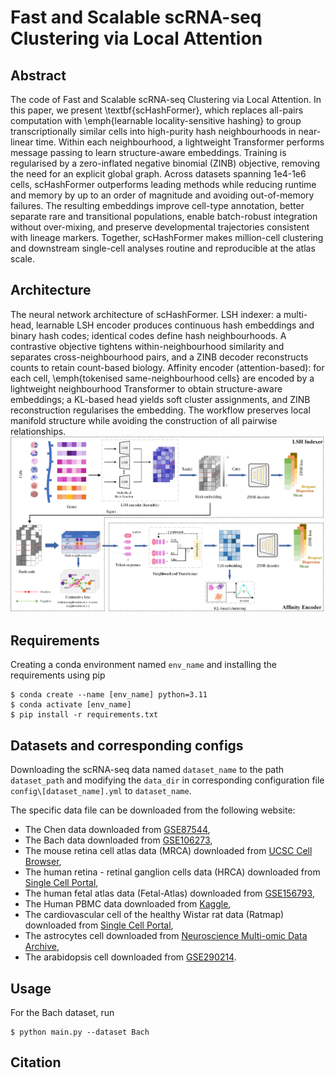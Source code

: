 # Fast and Scalable scRNA-seq Clustering via Local Attention
## Abstract
The code of Fast and Scalable scRNA-seq Clustering via Local Attention.
In this paper, we present \textbf{scHashFormer}, which replaces all-pairs computation with \emph{learnable locality-sensitive hashing} to group transcriptionally similar cells into high-purity hash neighbourhoods in near-linear time. Within each neighbourhood, a lightweight Transformer performs message passing to learn structure-aware embeddings. Training is regularised by a zero-inflated negative binomial (ZINB) objective, removing the need for an explicit global graph. Across datasets spanning 1e4-1e6 cells, scHashFormer outperforms leading methods while reducing runtime and memory by up to an order of magnitude and avoiding out-of-memory failures. The resulting embeddings improve cell-type annotation, better separate rare and transitional populations, enable batch-robust integration without over-mixing, and preserve developmental trajectories consistent with lineage markers. Together, scHashFormer makes million-cell clustering and downstream single-cell analyses routine and reproducible at the atlas scale.

## Architecture
The neural network architecture of scHashFormer. LSH indexer: a multi-head, learnable LSH encoder produces continuous hash embeddings and binary hash codes; identical codes define hash neighbourhoods. A contrastive objective tightens within-neighbourhood similarity and separates cross-neighbourhood pairs, and a ZINB decoder reconstructs counts to retain count-based biology. Affinity encoder (attention-based): for each cell, \emph{tokenised same-neighbourhood cells} are encoded by a lightweight neighbourhood Transformer to obtain structure-aware embeddings; a KL-based head yields soft cluster assignments, and ZINB reconstruction regularises the embedding. The workflow preserves local manifold structure while avoiding the construction of all pairwise relationships.![fram1 (1)](./scHashFormer.png)

## Requirements
Creating a conda environment named `env_name` and installing the requirements using pip 
```
$ conda create --name [env_name] python=3.11
$ conda activate [env_name] 
$ pip install -r requirements.txt
```

## Datasets and corresponding configs
Downloading the scRNA-seq data named `dataset_name` to the path `dataset_path` and modifying the `data_dir` in corresponding configuration file `config\[dataset_name].yml` to `dataset_name`.

The specific data file can be downloaded from the following website:
- The Chen data downloaded from [GSE87544](https://www.ncbi.nlm.nih.gov/geo/query/acc.cgi?acc=GSE87544),
- The Bach data downloaded from [GSE106273](https://www.ncbi.nlm.nih.gov/geo/query/acc.cgi?acc=GSE106273),
- The mouse retina cell atlas data (MRCA) downloaded from [UCSC Cell Browser](https://cells.ucsc.edu/muscle-cell-atlas/),
- The human retina - retinal ganglion cells data (HRCA) downloaded from [Single Cell Portal](https://singlecell.broadinstitute.org/single_cell/study/SCP2808/hrca-snrna-seq-of-the-human-retina-retinal-ganglion-cells),
- The human fetal atlas data (Fetal-Atlas) downloaded from [GSE156793](https://www.ncbi.nlm.nih.gov/geo/query/acc.cgi?acc=GSE156793),
- The Human PBMC data downloaded from [Kaggle](https://www.kaggle.com/competitions/open-problems-single-cell-perturbations/data),
- The cardiovascular cell of the healthy Wistar rat data (Ratmap) downloaded from [Single Cell Portal](https://singlecell.broadinstitute.org/single_cell/study/SCP2828/transcriptional-profile-of-the-rat-cardiovascular-system-at-single-cell-resolution),
- The astrocytes cell downloaded from [Neuroscience Multi-omic Data Archive](https://data.nemoarchive.org/biccn/grant/u01_feng/feng/transcriptome/sncell/10x_v3.1/),
- The arabidopsis cell downloaded from [GSE290214](https://www.ncbi.nlm.nih.gov/geo/query/acc.cgi?acc=GSE290214).

## Usage
For the Bach dataset, run
```
$ python main.py --dataset Bach
```

## Citation

